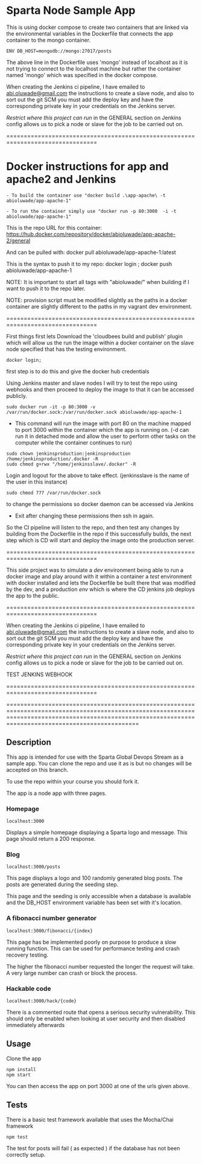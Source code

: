 # Sparta Node Sample App

This is using docker compose to create two containers that are linked via the environmental variables in the Dockerfile
that connects the app container to the mongo container.

````
ENV DB_HOST=mongodb://mongo:27017/posts
````
The above line in the Dockerfile uses 'mongo' instead of localhost as it is not trying to connect to the localhost machine
but rather the container named 'mongo' which was specified in the docker compose.

When creating the Jenkins ci pipeline, I have emailed to abi.oluwade@gmail.com the instructions to create a slave node, and also to sort out the git SCM you must add the deploy key and have the corresponding private key in your credentials on the Jenkins server.

*Restrict where this project can run* in the GENERAL section on Jenkins config allows us to pick
a node or slave for the job to be carried out on.

================================================================================
# Docker instructions for app and apache2 and Jenkins


````
- To build the container use "docker build .\app-apache\ -t abioluwade/app-apache-1"

- To run the container simply use "docker run -p 80:3000  -i -t abioluwade/app-apache-1"

````

This is the repo URL for this container: https://hub.docker.com/repository/docker/abioluwade/app-apache-2/general

And can be pulled with: docker pull abioluwade/app-apache-1:latest

This is the syntax to push it to my repo: docker login ; docker push abioluwade/app-apache-1

NOTE: It is important to start all tags with "abioluwade/" when building if I want
to push it to the repo later.


NOTE: provision script must be modified slightly as the paths in a docker container
are slightly different to the paths in my vagrant dev environment.


================================================================================

First things first lets Download the 'cloudbees build and publish' plugin which will allow us the run the image within
a docker container on the slave node specified that has the testing environment.

````
docker login;
````
first step is to do this and give the docker hub credentials

Using Jenkins master and slave nodes I will try to test the repo using webhooks
and then proceed to deploy the image to that it can be accessed publicly.

````
sudo docker run -it -p 80:3000 -v /var/run/docker.sock:/var/run/docker.sock abioluwade/app-apache-1
````
- This command will run the image with port 80 on the machine mapped to port 3000 within the container which
the app is running on. (-d can run it in detached mode and allow the user to perform other tasks on the computer while
  the container continues to run)

````
sudo chown jenkinsproduction:jenkinsproduction /home/jenkinsproduction/.docker -R
sudo chmod g+rwx "/home/jenkinsslave/.docker" -R

````
Login and logout for the above to take effect. (jenkinsslave is the name of the user in this instance)

````
sudo chmod 777 /var/run/docker.sock
````

to change the permissions so docker daemon can be accessed via Jenkins

- Exit after changing these permissions then ssh in again.

So the CI pipeline will listen to the repo, and then test any changes by building from the Dockerfile in the repo
if this successfully builds, the next step which is CD will start and deploy the image onto the production server.

================================================================================

This side project was to simulate a *dev* environment being able to run a docker image and play around with it within a container
a *test* environment with docker installed and lets the Dockerfile be built there that was modified by the dev, and
a production *env* which is where the CD jenkins job deploys the app to the public.

================================================================================

When creating the Jenkins ci pipeline, I have emailed to abi.oluwade@gmail.com the instructions to create a slave node, and also to sort out the git SCM you must add the deploy key and have the corresponding private key in your credentials on the Jenkins server.

*Restrict where this project can run* in the GENERAL section on Jenkins config allows us to pick
a node or slave for the job to be carried out on.


TEST JENKINS WEBHOOK


================================================================================









========================================================================================================================================================================================================


## Description

This app is intended for use with the Sparta Global Devops Stream as a sample app. You can clone the repo and use it as is but no changes will be accepted on this branch.

To use the repo within your course you should fork it.

The app is a node app with three pages.

### Homepage

``localhost:3000``

Displays a simple homepage displaying a Sparta logo and message. This page should return a 200 response.

### Blog

``localhost:3000/posts``

This page displays a logo and 100 randomly generated blog posts. The posts are generated during the seeding step.

This page and the seeding is only accessible when a database is available and the DB_HOST environment variable has been set with it's location.

### A fibonacci number generator

``localhost:3000/fibonacci/{index}``

This page has be implemented poorly on purpose to produce a slow running function. This can be used for performance testing and crash recovery testing.

The higher the fibonacci number requested the longer the request will take. A very large number can crash or block the process.


### Hackable code

``localhost:3000/hack/{code}``

There is a commented route that opens a serious security vulnerability. This should only be enabled when looking at user security and then disabled immediately afterwards

## Usage

Clone the app

```
npm install
npm start
```

You can then access the app on port 3000 at one of the urls given above.

## Tests

There is a basic test framework available that uses the Mocha/Chai framework

```
npm test
```

The test for posts will fail ( as expected ) if the database has not been correctly setup.
